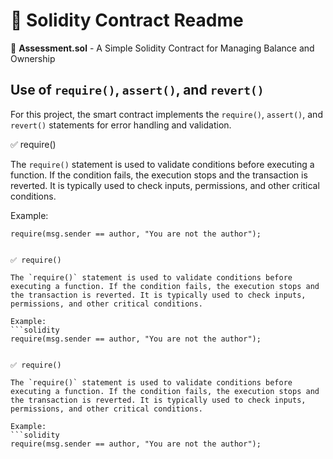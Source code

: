 # 🚀 Solidity Contract Readme

📄 **Assessment.sol** - A Simple Solidity Contract for Managing Balance and Ownership

## Use of `require()`, `assert()`, and `revert()`

For this project, the smart contract implements the `require()`, `assert()`, and `revert()` statements for error handling and validation.

✅ require()

The `require()` statement is used to validate conditions before executing a function. If the condition fails, the execution stops and the transaction is reverted. It is typically used to check inputs, permissions, and other critical conditions.

Example:
```solidity
require(msg.sender == author, "You are not the author");


✅ require()

The `require()` statement is used to validate conditions before executing a function. If the condition fails, the execution stops and the transaction is reverted. It is typically used to check inputs, permissions, and other critical conditions.

Example:
```solidity
require(msg.sender == author, "You are not the author");


✅ require()

The `require()` statement is used to validate conditions before executing a function. If the condition fails, the execution stops and the transaction is reverted. It is typically used to check inputs, permissions, and other critical conditions.

Example:
```solidity
require(msg.sender == author, "You are not the author");
